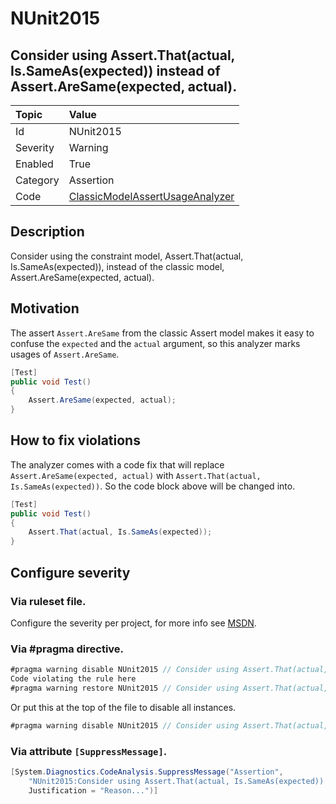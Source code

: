 # NUnit2015
## Consider using Assert.That(actual, Is.SameAs(expected)) instead of Assert.AreSame(expected, actual).

| Topic    | Value
| :--      | :--
| Id       | NUnit2015
| Severity | Warning
| Enabled  | True
| Category | Assertion
| Code     | [ClassicModelAssertUsageAnalyzer](https://github.com/nunit/nunit.analyzers/blob/master/src/nunit.analyzers/ClassicModelAssertUsage/ClassicModelAssertUsageAnalyzer.cs)


## Description

Consider using the constraint model, Assert.That(actual, Is.SameAs(expected)), instead of the classic model, Assert.AreSame(expected, actual).

## Motivation

The assert `Assert.AreSame` from the classic Assert model makes it easy to confuse the `expected` and the `actual` argument,
so this analyzer marks usages of `Assert.AreSame`.

```csharp
[Test]
public void Test()
{
    Assert.AreSame(expected, actual);
}
```

## How to fix violations

The analyzer comes with a code fix that will replace `Assert.AreSame(expected, actual)` with
`Assert.That(actual, Is.SameAs(expected))`. So the code block above will be changed into.

```csharp
[Test]
public void Test()
{
    Assert.That(actual, Is.SameAs(expected));
}
```

<!-- start generated config severity -->
## Configure severity

### Via ruleset file.

Configure the severity per project, for more info see [MSDN](https://msdn.microsoft.com/en-us/library/dd264949.aspx).

### Via #pragma directive.
```C#
#pragma warning disable NUnit2015 // Consider using Assert.That(actual, Is.SameAs(expected)) instead of Assert.AreSame(expected, actual).
Code violating the rule here
#pragma warning restore NUnit2015 // Consider using Assert.That(actual, Is.SameAs(expected)) instead of Assert.AreSame(expected, actual).
```

Or put this at the top of the file to disable all instances.
```C#
#pragma warning disable NUnit2015 // Consider using Assert.That(actual, Is.SameAs(expected)) instead of Assert.AreSame(expected, actual).
```

### Via attribute `[SuppressMessage]`.

```C#
[System.Diagnostics.CodeAnalysis.SuppressMessage("Assertion", 
    "NUnit2015:Consider using Assert.That(actual, Is.SameAs(expected)) instead of Assert.AreSame(expected, actual).",
    Justification = "Reason...")]
```
<!-- end generated config severity -->
